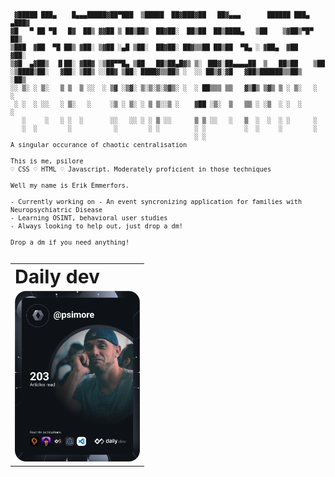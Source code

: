 <pre style="font-family: monospace;font-size:12px;line-height: 12px;font-variant-numeric: tabular-nums lining-nums; overflow:hidden;"><code>
 ▓█████ ███▄    █▄▄▄█████▓██▀███  ▒█████  ██▓███▓██   ██▓▄▄▄       ██████ ███▄ ▄███▓
▓█   ▀ ██ ▀█   █▓  ██▒ ▓▓██ ▒ ██▒██▒  ██▓██░  ██▒██  ██▒████▄   ▒██    ▒▓██▒▀█▀ ██▒
▒███  ▓██  ▀█ ██▒ ▓██░ ▒▓██ ░▄█ ▒██░  ██▓██░ ██▓▒▒██ ██▒██  ▀█▄ ░ ▓██▄  ▓██    ▓██░
▒▓█  ▄▓██▒  ▐▌██░ ▓██▓ ░▒██▀▀█▄ ▒██   ██▒██▄█▓▒ ▒░ ▐██▓░██▄▄▄▄██  ▒   ██▒██    ▒██ 
░▒████▒██░   ▓██░ ▒██▒ ░░██▓ ▒██░ ████▓▒▒██▒ ░  ░░ ██▒▓░▓█   ▓██▒██████▒▒██▒   ░██▒
░░ ▒░ ░ ▒░   ▒ ▒  ▒ ░░  ░ ▒▓ ░▒▓░ ▒░▒░▒░▒▓▒░ ░  ░ ██▒▒▒ ▒▒   ▓▒█▒ ▒▓▒ ▒ ░ ▒░   ░  ░
 ░ ░  ░ ░░   ░ ▒░   ░     ░▒ ░ ▒░ ░ ▒ ▒░░▒ ░    ▓██ ░▒░  ▒   ▒▒ ░ ░▒  ░ ░  ░      ░
   ░     ░   ░ ░  ░       ░░   ░░ ░ ░ ▒ ░░      ▒ ▒ ░░   ░   ▒  ░  ░  ░ ░      ░   
   ░  ░        ░           ░        ░ ░         ░ ░          ░  ░     ░        ░   
                                                ░ ░
A singular occurance of chaotic centralisation

This is me, psilore
♡ CSS ♡ HTML ♡ Javascript. Moderately proficient in those techniques 

Well my name is Erik Emmerfors.

- Currently working on - An event syncronizing application for families with Neuropsychiatric Disease
- Learning OSINT, behavioral user studies
- Always looking to help out, just drop a dm!

Drop a dm if you need anything!

</code></pre>

<table border="0">
 <tr>
    <td><b style="font-size:30px">Daily dev</b></td>
 </tr>
 <tr>
    <td><a href="https://app.daily.dev/psimore"><img src="https://github.com/psilore/psilore/blob/main/devcard.svg" width="200" alt="Erik Emmerfors's Dev Card"/></a></td>
 </tr>
</table>
